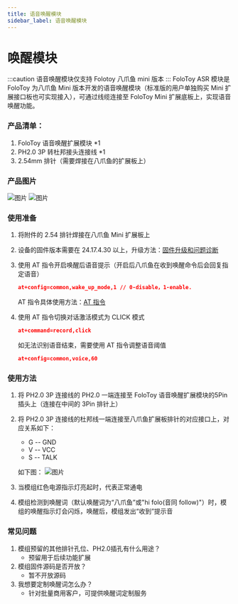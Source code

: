 ```yaml
---
title: 语音唤醒模块
sidebar_label: 语音唤醒模块
---
```


# 唤醒模块
:::caution
语音唤醒模块仅支持 Folotoy 八爪鱼 mini 版本
:::
FoloToy ASR 模块是 FoloToy 为八爪鱼 Mini 版本开发的语音唤醒模块（标准版的用户单独购买 Mini 扩展接口板也可实现接入），可通过线缆连接至 FoloToy Mini 扩展底板上，实现语音唤醒功能。

### 产品清单：
1. FoloToy 语音唤醒扩展模块 *1
2. PH2.0 3P 转杜邦接头连接线 *1
3. 2.54mm 排针（需要焊接在八爪鱼的扩展板上）
### 产品图片
![图片](https://github.com/FoloToy/folotoy-doc/assets/41461127/16f38c28-ef2a-4c12-8c83-826e29bdf754)
![图片](https://github.com/FoloToy/folotoy-doc/assets/41461127/2c301913-0f03-489d-8d2b-7e5cc3198a02)

### 使用准备

1. 将附件的 2.54 排针焊接在八爪鱼 Mini 扩展板上
2. 设备的固件版本需要在 24.17.4.30 以上，升级方法：[固件升级和问题诊断](../web-tool.mdx)
3. 使用 AT 指令开启唤醒后语音提示（开启后八爪鱼在收到唤醒命令后会回复指定语音）

    ```json
    at+config=common,wake_up_mode,1 // 0-disable，1-enable.
    ```
    AT 指令具体使用方法：[AT 指令](../at-command.mdx)
4. 使用 AT 指令切换对话激活模式为 CLICK 模式  

    ```json
    at+command=record,click
    ```
    如无法识别语音结束，需要使用 AT 指令调整语音阈值
    ```json
    at+config=common,voice,60
    ```
### 使用方法
1. 将 PH2.0 3P 连接线的 PH2.0 一端连接至 FoloToy 语音唤醒扩展模块的5Pin插头上（连接在中间的 3Pin 排针上）
2. 将 PH2.0 3P 连接线的杜邦线一端连接至八爪鱼扩展板排针的对应接口上，对应关系如下：
    - G -- GND
    - V -- VCC
    - S -- TALK

    如下图：
    ![图片](https://github.com/FoloToy/folotoy-doc/assets/41461127/f535f560-c1da-4c4c-8a09-dfa9adb69a66)
3. 当模组红色电源指示灯亮起时，代表正常通电
4. 模组检测到唤醒词（默认唤醒词为“八爪鱼”或"hi folo(音同 follow)"）时，模组的唤醒指示灯会闪烁，唤醒后，模组发出“收到”提示音

### 常见问题

1. 模组预留的其他排针孔位、PH2.0插孔有什么用途？
    -  预留用于后续功能扩展
2. 模组固件源码是否开放？
    - 暂不开放源码
3. 我想要定制唤醒词怎么办？
    -  针对批量商用客户，可提供唤醒词定制服务

